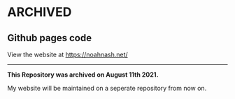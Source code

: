# ARCHIVED
## Github pages code
View the website at https://noahnash.net/

---
**This Repository was archived on August 11th 2021.**

My website will be maintained on a seperate repository from now on.
